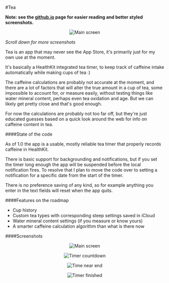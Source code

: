 #Tea

**Note: see the [github.io](http://infincia.github.io/tea/) page for easier reading and better styled screenshots.**

<p align="center">
  <img src="http://infincia.github.io/tea/screenshots/1.0/main.png" alt="Main screen"/>
</p>

*Scroll down for more screenshots*

Tea is an app that may never see the App Store, it's primarily just for my own use at the moment.

It's basically a HealthKit integrated tea timer, to keep track of caffeine intake automatically while making cups of tea :)

The caffeine calculations are probably not accurate at the moment, and there are a lot of factors that will alter the true amount in a cup of tea, some impossible to account for, or measure easily, without testing things like water mineral content, perhaps even tea oxidation and age. But we can likely get pretty close and that's good enough.

For now the calculations are probably not too far off, but they're just educated guesses based on a quick look around the web for info on caffeine content in tea.

####State of the code

As of 1.0 the app is a usable, mostly reliable tea timer that properly records caffeine in HealthKit.

There is basic support for backgrounding and notifications, but if you set the timer long enough the app will be suspended before the local notification fires. To resolve that I plan to move the code over to setting a notification for a specific date from the start of the timer.

There is no preference saving of any kind, so for example anything you enter in the text fields will reset when the app quits.

####Features on the roadmap

* Cup history
* Custom tea types with corresponding steep settings saved in iCloud
* Water mineral content settings (if you measure or know yours)
* A smarter caffeine calculation algorithm than what is there now

####Screenshots

<p align="center">
  <img src="http://infincia.github.io/tea/screenshots/1.0/main.png" alt="Main screen"/>
</p>

<p align="center">
  <img src="http://infincia.github.io/tea/screenshots/1.0/timer.png" alt="Timer countdown"/>
</p>

<p align="center">
  <img src="http://infincia.github.io/tea/screenshots/1.0/timer-end.png" alt="Time near end"/>
</p>

<p align="center">
  <img src="http://infincia.github.io/tea/screenshots/1.0/finished.png" alt="Timer finished"/>
</p>

<p align="center">
  <img src="http://infincia.github.io/tea/screenshots/1.0/notification.png" alt="Local notification/>
</p>

